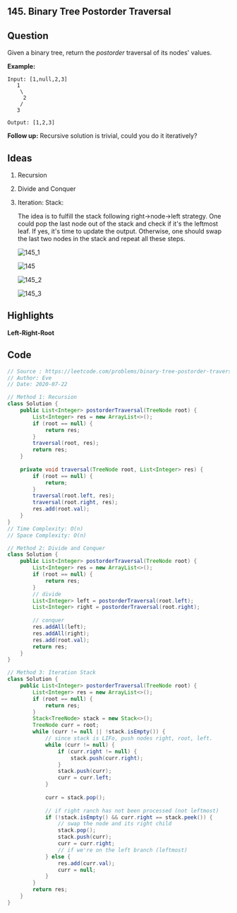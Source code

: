 ## 145. Binary Tree Postorder Traversal

## Question

Given a binary tree, return the *postorder* traversal of its nodes' values.

**Example:**

```
Input: [1,null,2,3]
   1
    \
     2
    /
   3

Output: [1,2,3]
```

**Follow up:** Recursive solution is trivial, could you do it iteratively?

## Ideas

1. Recursion

2. Divide and Conquer

3. Iteration: Stack: 

   The idea is to fulfill the stack following right->node->left strategy. One could pop the last node out of the stack and check if it's the leftmost leaf. If yes, it's time to update the output. Otherwise, one should swap the last two nodes in the stack and repeat all these steps.

   ![145_1](C:\Users\shenm\Desktop\CS\Leetcode\images\145_1.png)

   ![145](C:\Users\shenm\Desktop\CS\Leetcode\images\145.png)

   ![145_2](C:\Users\shenm\Desktop\CS\Leetcode\images\145_2.png)

   ![145_3](C:\Users\shenm\Desktop\CS\Leetcode\images\145_3.png)

## Highlights

**Left-Right-Root**

## Code

```java
// Source : https://leetcode.com/problems/binary-tree-postorder-traversal/
// Author: Eve
// Date: 2020-07-22

// Method 1: Recursion
class Solution {
    public List<Integer> postorderTraversal(TreeNode root) {
        List<Integer> res = new ArrayList<>();
        if (root == null) {
            return res;
        }
        traversal(root, res);
        return res;
    }
    
    private void traversal(TreeNode root, List<Integer> res) {
        if (root == null) {
            return;
        }
        traversal(root.left, res);
        traversal(root.right, res);
        res.add(root.val);
    }
}
// Time Complexity: O(n)
// Space Complexity: O(n)

// Method 2: Divide and Conquer
class Solution {
    public List<Integer> postorderTraversal(TreeNode root) {
        List<Integer> res = new ArrayList<>();
        if (root == null) {
            return res;
        }
        // divide
        List<Integer> left = postorderTraversal(root.left);
        List<Integer> right = postorderTraversal(root.right);
        
        // conquer
        res.addAll(left);
        res.addAll(right);
        res.add(root.val);
        return res;
    }
}

// Method 3: Iteration Stack
class Solution {
    public List<Integer> postorderTraversal(TreeNode root) {
        List<Integer> res = new ArrayList<>();
        if (root == null) {
            return res;
        }
        Stack<TreeNode> stack = new Stack<>();
        TreeNode curr = root;
        while (curr != null || !stack.isEmpty()) {
            // since stack is LIFo, push nodes right, root, left.
            while (curr != null) {
                if (curr.right != null) {
                    stack.push(curr.right);
                }
                stack.push(curr);
                curr = curr.left;
            }
            
            curr = stack.pop();
            
            // if right ranch has not been processed (not leftmost)
            if (!stack.isEmpty() && curr.right == stack.peek()) {
                // swap the node and its right child
                stack.pop();
                stack.push(curr);
                curr = curr.right;
                // if we're on the left branch (leftmost)
            } else {
                res.add(curr.val);
                curr = null;
            }
        }
        return res;
    }
}
```

